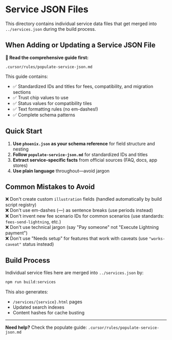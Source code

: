 # Service JSON Files

This directory contains individual service data files that get merged into `../services.json` during the build process.

## When Adding or Updating a Service JSON File

**📖 Read the comprehensive guide first:**
```
.cursor/rules/populate-service-json.md
```

This guide contains:
- ✅ Standardized IDs and titles for fees, compatibility, and migration sections
- ✅ Trust chip values to use
- ✅ Status values for compatibility tiles
- ✅ Text formatting rules (no em-dashes!)
- ✅ Complete schema patterns

## Quick Start

1. **Use `phoenix.json` as your schema reference** for field structure and nesting
2. **Follow `populate-service-json.md`** for standardized IDs and titles
3. **Extract service-specific facts** from official sources (FAQ, docs, app stores)
4. **Use plain language** throughout—avoid jargon

## Common Mistakes to Avoid

❌ Don't create custom `illustration` fields (handled automatically by build script registry)  
❌ Don't use em-dashes (—) as sentence breaks (use periods instead)  
❌ Don't invent new fee scenario IDs for common scenarios (use standards: `fees-send-lightning`, etc.)  
❌ Don't use technical jargon (say "Pay someone" not "Execute Lightning payment")  
❌ Don't use "Needs setup" for features that work with caveats (use `"works-caveat"` status instead)  

## Build Process

Individual service files here are merged into `../services.json` by:
```bash
npm run build:services
```

This also generates:
- `/services/{service}.html` pages
- Updated search indexes
- Content hashes for cache busting

---

**Need help?** Check the populate guide: `.cursor/rules/populate-service-json.md`
